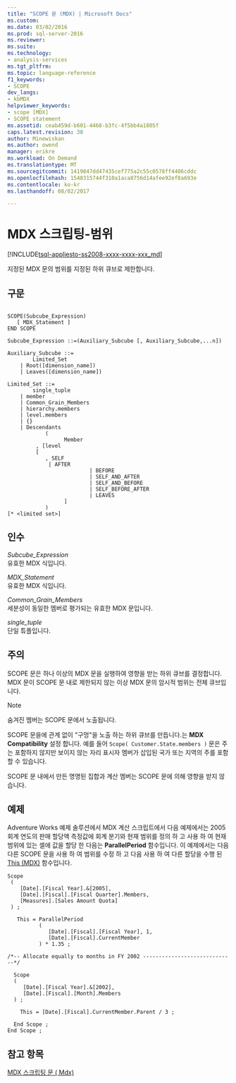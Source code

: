```yaml
---
title: "SCOPE 문 (MDX) | Microsoft Docs"
ms.custom: 
ms.date: 03/02/2016
ms.prod: sql-server-2016
ms.reviewer: 
ms.suite: 
ms.technology:
- analysis-services
ms.tgt_pltfrm: 
ms.topic: language-reference
f1_keywords:
- SCOPE
dev_langs:
- kbMDX
helpviewer_keywords:
- scope [MDX]
- SCOPE statement
ms.assetid: ceab459d-b601-4468-b3fc-4f5bb4a1805f
caps.latest.revision: 38
author: Minewiskan
ms.author: owend
manager: erikre
ms.workload: On Demand
ms.translationtype: MT
ms.sourcegitcommit: 1419847dd47435cef775a2c55c0578ff4406cddc
ms.openlocfilehash: 1548315744f310a1aca8756d14afee92ef8a693e
ms.contentlocale: ko-kr
ms.lasthandoff: 08/02/2017

---
```

# <a name="mdx-scripting---scope"></a>MDX 스크립팅-범위
[!INCLUDE[tsql-appliesto-ss2008-xxxx-xxxx-xxx_md](../includes/tsql-appliesto-ss2008-xxxx-xxxx-xxx-md.md)]

  지정된 MDX 문의 범위를 지정된 하위 큐브로 제한합니다.  
  
## <a name="syntax"></a>구문  
  
```  
  
SCOPE(Subcube_Expression)   
   [ MDX_Statement ]  
END SCOPE  
  
Subcube_Expression ::=(Auxiliary_Subcube [, Auxiliary_Subcube,...n])  
  
Auxiliary_Subcube ::=   
        Limited_Set   
    | Root([dimension_name])   
    | Leaves([dimension_name])  
  
Limited_Set ::=   
        single_tuple   
    | member   
    | Common_Grain_Members   
    | hierarchy.members   
    | level.members   
    | {}   
    | Descendants  
            (  
                  Member  
         , [level  
         [  
            , SELF   
             | AFTER   
                          | BEFORE   
                          | SELF_AND_AFTER   
                          | SELF_AND_BEFORE   
                          | SELF_BEFORE_AFTER   
                          | LEAVES  
                  ]  
            )   
[* <limited set>]  
```  
  
## <a name="arguments"></a>인수  
 *Subcube_Expression*  
 유효한 MDX 식입니다.  
  
 *MDX_Statement*  
 유효한 MDX 식입니다.  
  
 *Common_Grain_Members*  
 세분성이 동일한 멤버로 평가되는 유효한 MDX 문입니다.  
  
 *single_tuple*  
 단일 튜플입니다.  
  
## <a name="remarks"></a>주의  
 SCOPE 문은 하나 이상의 MDX 문을 실행하여 영향을 받는 하위 큐브를 결정합니다. MDX 문이 SCOPE 문 내로 제한되지 않는 이상 MDX 문의 암시적 범위는 전체 큐브입니다.  
  
> [!NOTE]  
>  숨겨진 멤버는 SCOPE 문에서 노출됩니다.  
  
 SCOPE 문을에 관계 없이 "구멍"을 노출 하는 하위 큐브를 만듭니다.는 **MDX Compatibility** 설정 합니다. 예를 들어 `Scope( Customer.State.members )` 문은 주는 포함하지 않지만 보이지 않는 자리 표시자 멤버가 삽입된 국가 또는 지역의 주를 포함할 수 있습니다.  
  
 SCOPE 문 내에서 만든 명명된 집합과 계산 멤버는 SCOPE 문에 의해 영향을 받지 않습니다.  
  
## <a name="example"></a>예제  
 Adventure Works 예제 솔루션에서 MDX 계산 스크립트에서 다음 예제에서는 2005 회계 연도의 판매 할당액 측정값에 회계 분기와 현재 범위를 정의 하 고 사용 하 여 현재 범위에 있는 셀에 값을 할당 한 다음는 **ParallelPeriod** 함수입니다. 이 예제에서는 다음 다른 SCOPE 문을 사용 하 여 범위를 수정 하 고 다음 사용 하 여 다른 할당을 수행 된 [This (MDX)](../mdx/this-mdx.md) 함수입니다.  
  
```  
Scope   
 (   
    [Date].[Fiscal Year].&[2005],  
    [Date].[Fiscal].[Fiscal Quarter].Members,  
    [Measures].[Sales Amount Quota]  
 ) ;     
  
   This = ParallelPeriod                               
          (   
             [Date].[Fiscal].[Fiscal Year], 1,  
             [Date].[Fiscal].CurrentMember   
          ) * 1.35 ;  
  
/*-- Allocate equally to months in FY 2002 -----------------------------*/  
  
  Scope   
  (   
     [Date].[Fiscal Year].&[2002],  
     [Date].[Fiscal].[Month].Members   
  ) ;     
  
    This = [Date].[Fiscal].CurrentMember.Parent / 3 ;     
  
  End Scope ;     
End Scope ;     
```  
  
## <a name="see-also"></a>참고 항목  
 [MDX 스크립팅 문 &#40; Mdx&#41;](../mdx/mdx-scripting-statements-mdx.md)  
  
  

